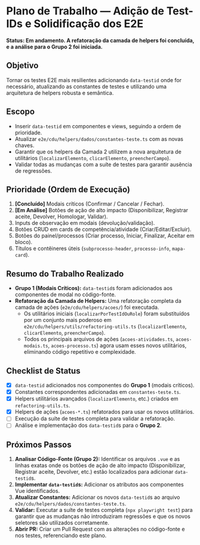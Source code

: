 # Plano de Trabalho — Adição de Test-IDs e Solidificação dos E2E

**Status: Em andamento. A refatoração da camada de helpers foi concluída, e a análise para o Grupo 2 foi iniciada.**

## Objetivo

Tornar os testes E2E mais resilientes adicionando `data-testid` onde for necessário, atualizando as constantes de testes e utilizando uma arquitetura de helpers robusta e semântica.

## Escopo

- Inserir `data-testid` em componentes e views, seguindo a ordem de prioridade.
- Atualizar `e2e/cdu/helpers/dados/constantes-teste.ts` com as novas chaves.
- Garantir que os helpers da Camada 2 utilizem a nova arquitetura de utilitários (`localizarElemento`, `clicarElemento`, `preencherCampo`).
- Validar todas as mudanças com a suíte de testes para garantir ausência de regressões.

## Prioridade (Ordem de Execução)

1.  **[Concluído]** Modais críticos (Confirmar / Cancelar / Fechar).
2.  **[Em Análise]** Botões de ação de alto impacto (Disponibilizar, Registrar aceite, Devolver, Homologar, Validar).
3.  Inputs de observação em modais (devolução/validação).
4.  Botões CRUD em cards de competência/atividade (Criar/Editar/Excluir).
5.  Botões do painel/processos (Criar processo, Iniciar, Finalizar, Aceitar em bloco).
6.  Títulos e contêineres úteis (`subprocesso-header`, `processo-info`, `mapa-card`).

## Resumo do Trabalho Realizado

- **Grupo 1 (Modais Críticos):** `data-testid`s foram adicionados aos componentes de modal no código-fonte.
- **Refatoração da Camada de Helpers:** Uma refatoração completa da camada de ações (`e2e/cdu/helpers/acoes/`) foi executada. 
  - Os utilitários iniciais (`localizarPorTestIdOuRole`) foram substituídos por um conjunto mais poderoso em `e2e/cdu/helpers/utils/refactoring-utils.ts` (`localizarElemento`, `clicarElemento`, `preencherCampo`).
  - Todos os principais arquivos de ações (`acoes-atividades.ts`, `acoes-modais.ts`, `acoes-processo.ts`) agora usam esses novos utilitários, eliminando código repetitivo e complexidade.

## Checklist de Status

- [x] `data-testid` adicionados nos componentes do **Grupo 1** (modais críticos).
- [x] Constantes correspondentes adicionadas em `constantes-teste.ts`.
- [x] Helpers utilitários avançados (`localizarElemento`, etc.) criados em `refactoring-utils.ts`.
- [x] Helpers de ações (`acoes-*.ts`) refatorados para usar os novos utilitários.
- [ ] Execução da suíte de testes completa para validar a refatoração.
- [ ] Análise e implementação dos `data-testid`s para o **Grupo 2**.

## Próximos Passos

1.  **Analisar Código-Fonte (Grupo 2):** Identificar os arquivos `.vue` e as linhas exatas onde os botões de ação de alto impacto (Disponibilizar, Registrar aceite, Devolver, etc.) estão localizados para adicionar `data-testid`s.
2.  **Implementar `data-testid`s:** Adicionar os atributos aos componentes Vue identificados.
3.  **Atualizar Constantes:** Adicionar os novos `data-testid`s ao arquivo `e2e/cdu/helpers/dados/constantes-teste.ts`.
4.  **Validar:** Executar a suíte de testes completa (`npx playwright test`) para garantir que as mudanças não introduziram regressões e que os novos seletores são utilizados corretamente.
5.  **Abrir PR:** Criar um Pull Request com as alterações no código-fonte e nos testes, referenciando este plano.
